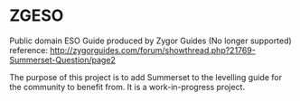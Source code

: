 # ZGESO
Public domain ESO Guide produced by Zygor Guides (No longer supported)
reference: http://zygorguides.com/forum/showthread.php?21769-Summerset-Question/page2

The purpose of this project is to add Summerset to the levelling guide for the community to benefit from. It is a work-in-progress project.

